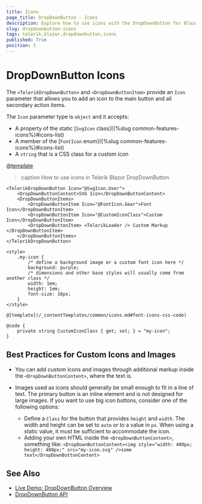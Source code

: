 ```yaml
---
title: Icons
page_title: DropDownButton - Icons
description: Explore how to use icons with the DropDownButton for Blazor. See how you can add icons in the primary button and in the secondary action items. Revise the supported icon types that you can use.
slug: dropdownbutton-icons
tags: telerik,blazor,dropdownbutton,icons
published: True
position: 5
---
```


# DropDownButton Icons

The `<TelerikDropDownButton>` and `<DropDownButtonItem>` provide an `Icon` parameter that allows you to add an icon to the main button and all secondary action items.

The `Icon` parameter type is `object` and it accepts:

* A property of the static [`SvgIcon` class]({%slug common-features-icons%}#icons-list)
* A member of the [`FontIcon` enum]({%slug common-features-icons%}#icons-list)
* A `string` that is a CSS class for a custom icon

@[template](/_contentTemplates/common/icons.md#font-icons-css-note)

>caption How to use icons in Telerik Blazor DropDownButton

````CSHTML
<TelerikDropDownButton Icon="@SvgIcon.User">
    <DropDownButtonContent>SVG Icon</DropDownButtonContent>
    <DropDownButtonItems>
        <DropDownButtonItem Icon="@FontIcon.Gear">Font Icon</DropDownButtonItem>
        <DropDownButtonItem Icon="@CustomIconClass">Custom Icon</DropDownButtonItem>
        <DropDownButtonItem> <TelerikLoader /> Custom Markup </DropDownButtonItem>
    </DropDownButtonItems>
</TelerikDropDownButton>

<style>
    .my-icon {
        /* define a background image or a custom font icon here */
        background: purple;
        /* dimensions and other base styles will usually come from another class */
        width: 1em;
        height: 1em;
        font-size: 16px;
    }
</style>

@[template](/_contentTemplates/common/icons.md#font-icons-css-code)

@code {
    private string CustomIconClass { get; set; } = "my-icon";
}
````

## Best Practices for Custom Icons and Images

* You can add custom icons and images through additional markup inside the `<DropDownButtonContent>`, where the text is.

* Images used as icons should generally be small enough to fit in a line of text. The primary button is an inline element and is not designed for large images. If you want to use big icon buttons, consider one of the following options:

    * Define a `Class` for the button that provides `height` and `width`. The width and height can be set to `auto` or to a value in `px`. When using a static value, it must be sufficient to accommodate the icon.
    * Adding your own HTML inside the `<DropDownButtonContent>`, something like: `<DropDownButtonContent><img style="width: 400px; height: 400px;" src="my-icon.svg" />some text</DropDownButtonContent>`


## See Also

* [Live Demo: DropDownButton Overview](https://demos.telerik.com/blazor-ui/dropdownbutton/overview)
* [DropDownButton API](/blazor-ui/api/Telerik.Blazor.Components.TelerikDropDownButton)
